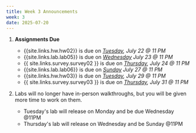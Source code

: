 ```yaml
---
title: Week 3 Announcements
week: 3
date: 2025-07-20
---
```


1. **Assignments Due**
    * {{site.links.hw.hw02}} is due on *<u>Tuesday</u>, July 22 @ 11 PM*
    * {{site.links.lab.lab05}} is due on *<u>Wednesday</u> July 23 @ 11 PM*
    * {{ site.links.survey.survey02 }}  is due on *<u>Thursday</u>, July 24 @ 11 PM*
    * {{site.links.lab.lab06}} is due on *<u>Sunday</u> July 27 @ 11 PM*
    * {{site.links.hw.hw03}} is due on *<u>Tuesday</u>, July 29 @ 11 PM*
    * {{ site.links.survey.survey03 }}  is due on *<u>Thursday</u>, July 31 @ 11 PM*

2. Labs will no longer have in-person walkthroughs, but you will be given more time to work on them.
    * Tuesday's lab will release on Monday and be due Wednesday @11PM
    * Thursday's lab will release on Wednesday and be Sunday @11PM

   
